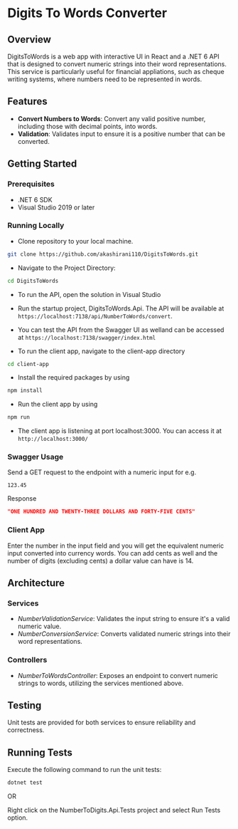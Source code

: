 # Digits To Words Converter

## Overview

DigitsToWords is a web app with interactive UI in React and a .NET 6 API that is designed to convert numeric strings into their word representations. This service is particularly useful for financial appliations, such as cheque writing systems, where numbers need to be represented in words.

## Features

- **Convert Numbers to Words**: Convert any valid positive number, including those with decimal points, into words.
- **Validation**: Validates input to ensure it is a positive number that can be converted.

## Getting Started

### Prerequisites

- .NET 6 SDK
- Visual Studio 2019 or later

### Running Locally

- Clone repository to your local machine.

```bash
git clone https://github.com/akashirani110/DigitsToWords.git
```

- Navigate to the Project Directory:

```bash
cd DigitsToWords
```

- To run the API, open the solution in Visual Studio

- Run the startup project, DigitsToWords.Api. The API will be available at `https://localhost:7138/api/NumberToWords/convert`.

- You can test the API from the Swagger UI as welland can be accessed at `https://localhost:7138/swagger/index.html`

- To run the client app, navigate to the client-app directory

```bash
cd client-app
```

- Install the required packages by using

```bash
npm install
```

- Run the client app by using

```bash
npm run
```

- The client app is listening at port localhost:3000. You can access it at `http://localhost:3000/`

### Swagger Usage

Send a GET request to the endpoint with a numeric input for e.g.

```text
123.45
```

Response

```json
"ONE HUNDRED AND TWENTY-THREE DOLLARS AND FORTY-FIVE CENTS"
```

### Client App

Enter the number in the input field and you will get the equivalent numeric input converted into currency words. You can add cents as well and the number of digits (excluding cents) a dollar value can have is 14.

## Architecture

### Services

- _NumberValidationService_: Validates the input string to ensure it's a valid numeric value.
- _NumberConversionService_: Converts validated numeric strings into their word representations.

### Controllers

- _NumberToWordsController_: Exposes an endpoint to convert numeric strings to words, utilizing the services mentioned above.

## Testing

Unit tests are provided for both services to ensure reliability and correctness.

## Running Tests

Execute the following command to run the unit tests:

```bash
dotnet test
```

OR

Right click on the NumberToDigits.Api.Tests project and select Run Tests option.
